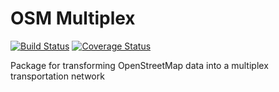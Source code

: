 # OSM Multiplex

[![Build Status](https://travis-ci.org/hooversy/osm_multiplex.svg?branch=master)](https://travis-ci.org/hooversy/osm_multiplex)
[![Coverage Status](https://coveralls.io/repos/github/hooversy/osm_multiplex/badge.svg?branch=master)](https://coveralls.io/github/hooversy/osm_multiplex?branch=master)

Package for transforming OpenStreetMap data into a multiplex transportation network
